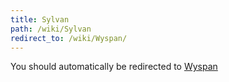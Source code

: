 ```yaml
---
title: Sylvan
path: /wiki/Sylvan
redirect_to: /wiki/Wyspan/
---
```


You should automatically be redirected to [Wyspan](/wiki/Wyspan/)
